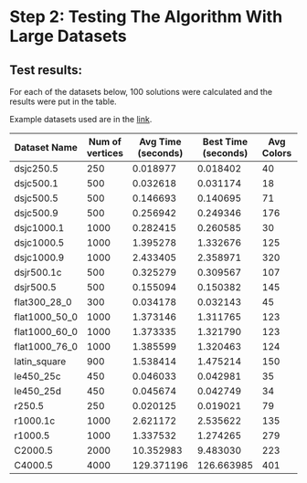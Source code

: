 # Step 2: Testing The Algorithm With Large Datasets
## Test results:
For each of the datasets below, 100 solutions were calculated and the results were put in the table.

Example datasets used are in the [link](https://cedric.cnam.fr/~porumbed/graphs/).

| Dataset Name | Num of vertices | Avg Time (seconds) | Best Time (seconds) | Avg Colors | Best Colors |
| ------------ | --------------- | ------------------ | ------------------- | ---------- | ----------- |
| dsjc250.5    | 250             | 0.018977           | 0.018402            | 40         | 40          |
| dsjc500.1    | 500             | 0.032618           | 0.031174            | 18         | 18          |
| dsjc500.5    | 500             | 0.146693           | 0.140695            | 71         | 69          |
| dsjc500.9    | 500             | 0.256942           | 0.249346            | 176        | 171         |
| dsjc1000.1   | 1000            | 0.282415           | 0.260585            | 30         | 29          |
| dsjc1000.5   | 1000            | 1.395278           | 1.332676            | 125        | 123         |
| dsjc1000.9   | 1000            | 2.433405           | 2.358971            | 320        | 312         |
| dsjr500.1c   | 500             | 0.325279           | 0.309567            | 107        | 101         |
| dsjr500.5    | 500             | 0.155094           | 0.150382            | 145        | 142         |
| flat300_28_0 | 300             | 0.034178           | 0.032143            | 45         | 45          |
| flat1000_50_0| 1000            | 1.373146           | 1.311765            | 123        | 120         |
| flat1000_60_0| 1000            | 1.373335           | 1.321790            | 123        | 120         |
| flat1000_76_0| 1000            | 1.385599           | 1.320463            | 124        | 122         |
| latin_square | 900             | 1.538414           | 1.475214            | 150        | 144         |
| le450_25c    | 450             | 0.046033           | 0.042981            | 35         | 34          |
| le450_25d    | 450             | 0.045674           | 0.042749            | 34         | 34          |
| r250.5       | 250             | 0.020125           | 0.019021            | 79         | 76          |
| r1000.1c     | 1000            | 2.621172           | 2.535622            | 135        | 128         |
| r1000.5      | 1000            | 1.337532           | 1.274265            | 279        | 273         |
| C2000.5      | 2000            | 10.352983          | 9.483030            | 223        | 218         |
| C4000.5      | 4000            | 129.371196         | 126.663985          | 401        | 396         |
